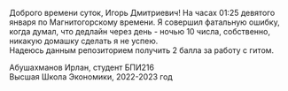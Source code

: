 Доброго времени суток, Игорь Дмитриевич! На часах 01:25 девятого января по Магнитогорскому времени. Я совершил фатальную ошибку, когда думал, что дедлайн через день - ночью 10 числа, собственно, никакую домашку сделать я не успею.
<br> 
Надеюсь данным репозиторием получить 2 балла за работу с гитом.

Абушахманов Ирлан, студент БПИ216
<br>
Высшая Школа Экономики, 2022-2023 год
